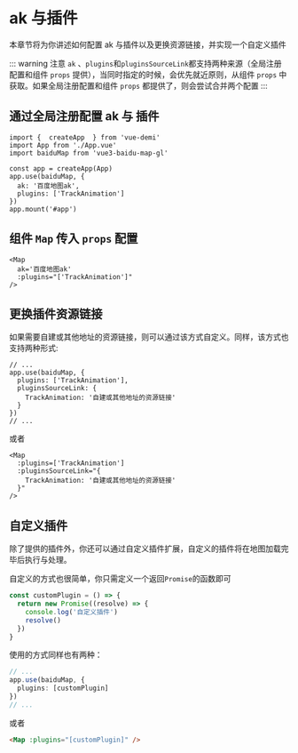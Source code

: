 # ak 与插件

本章节将为你讲述如何配置 ak 与插件以及更换资源链接，并实现一个自定义插件

::: warning 注意
`ak` 、`plugins`和`pluginsSourceLink`都支持两种来源（全局注册配置和组件 `props` 提供），当同时指定的时候，会优先就近原则，从组件 `props` 中获取。如果全局注册配置和组件 `props` 都提供了，则会尝试合并两个配置
:::

## 通过全局注册配置 ak 与 插件

```ts{7,8}
import {  createApp  } from 'vue-demi'
import App from './App.vue'
import baiduMap from 'vue3-baidu-map-gl'

const app = createApp(App)
app.use(baiduMap, {
  ak: '百度地图ak',
  plugins: ['TrackAnimation']
})
app.mount('#app')
```

## 组件 `Map` 传入 `props` 配置

<!-- prettier-ignore -->
```html{2,3}
<Map
  ak='百度地图ak'
  :plugins="['TrackAnimation']"
/>
```

## 更换插件资源链接

如果需要自建或其他地址的资源链接，则可以通过该方式自定义。同样，该方式也支持两种形式:

```ts{3-6}
// ...
app.use(baiduMap, {
  plugins: ['TrackAnimation'],
  pluginsSourceLink: {
    TrackAnimation: '自建或其他地址的资源链接'
  }
})
// ...
```

或者

<!-- prettier-ignore -->
```html{2-5}
<Map
  :plugins=['TrackAnimation']
  :pluginsSourceLink="{
    TrackAnimation: '自建或其他地址的资源链接'
  }"
/>
```

## 自定义插件

除了提供的插件外，你还可以通过自定义插件扩展，自定义的插件将在地图加载完毕后执行与处理。

自定义的方式也很简单，你只需定义一个返回`Promise`的函数即可

```ts
const customPlugin = () => {
  return new Promise((resolve) => {
    console.log('自定义插件')
    resolve()
  })
}
```

使用的方式同样也有两种：

```ts
// ...
app.use(baiduMap, {
  plugins: [customPlugin]
})
// ...
```

或者

<!-- prettier-ignore -->
```html
<Map :plugins="[customPlugin]" />
```
